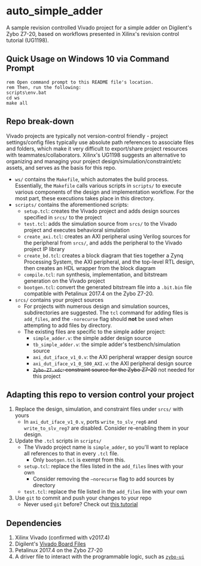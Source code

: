 # auto_simple_adder
A sample revision controlled Vivado project for a simple adder on Digilent's Zybo Z7-20, based on workflows presented in Xilinx's revision control tutorial (UG1198).

## Quick Usage on Windows 10 via Command Prompt
```
rem Open command prompt to this README file's location.
rem Then, run the following:
scripts\env.bat
cd ws
make all
```

## Repo break-down
Vivado projects are typically not version-control friendly - project settings/config files typically use absolute path references to associate files and folders, which make it very difficult to export/share project resources with teammates/collaborators. Xilinx's UG1198 suggests an alternative to organizing and managing your project design/simulation/constraint/etc assets, and serves as the basis for this repo.

* `ws/` contains the `Makefile`, which automates the build process. Essentially, the `Makefile` calls various scripts in `scripts/` to execute various components of the design and implementation workflow. For the most part, these executions takes place in this directory.
* `scripts/` contains the aforementioned scripts:
    * `setup.tcl`: creates the Vivado project and adds design sources specified in `srcs/` to the project
    * `test.tcl`: adds the simulation source from `srcs/` to the Vivado project and executes behavioral simulation
    * `create_axi.tcl`: creates an AXI peripheral using Verilog sources for the peripheral from `srcs/`, and adds the peripheral to the Vivado project IP library
    * `create_bd.tcl`: creates a block diagram that ties together a Zynq Processing System, the AXI peripheral, and the top-level RTL design, then creates an HDL wrapper from the block diagram
    * `compile.tcl`: run synthesis, implementation, and bitstream generation on the Vivado project
    * `bootgen.tcl`: convert the generated bitstream file into a `.bit.bin` file compatible with Petalinux 2017.4 on the Zybo Z7-20.
* `srcs/` contains your project sources
    * For projects with numerous design and simulation sources, subdirectories are suggested. The `tcl` command for adding files is `add_files`, and the `-norecurse` flag should **not** be used when attempting to add files by directory.
    * The existing files are specific to the simple adder project:
        * `simple_adder.v`: the simple adder design source
        * `tb_simple_adder.v`: the simple adder's testbench/simulation source
        * `axi_dut_iface_v1_0.v`: the AXI peripheral wrapper design source
        * `axi_dut_iface_v1_0_S00_AXI.v`: the AXI peripheral design source
        * ~~`Zybo-Z7.xdc`: constraint source for the Zybo Z7-20~~ not needed for this project

## Adapting this repo to version control your project
1. Replace the design, simulation, and constraint files under `srcs/` with yours
    * In `axi_dut_iface_v1_0.v`, ports `write_to_slv_reg6` and `write_to_slv_reg7` are disabled. Consider re-enabling them in your design. 
2. Update the `.tcl` scripts in `scripts/`
    * The Vivado project name is `simple_adder`, so you'll want to replace all references to that in every `.tcl` file.
        * Only `bootgen.tcl` is exempt from this.
    * `setup.tcl`: replace the files listed in the `add_files` lines with your own
        * Consider removing the `–norecurse` flag to add sources by directory
    * `test.tcl`: replace the file listed in the `add_files` line with your own
3. Use `git` to commit and push your changes to your repo
    * Never used `git` before? Check out [this tutorial](https://www.youtube.com/watch?v=iv8rSLsi1xo)

## Dependencies
1. Xilinx Vivado (confirmed with v2017.4)
2. Digilent's [Vivado Board Files](https://github.com/Digilent/vivado-boards)
3. Petalinux 2017.4 on the Zybo Z7-20
4. A driver file to interact with the programmable logic, such as [`zybo-ui`](https://bitbucket.org/zybo-2020/zybo-ui)